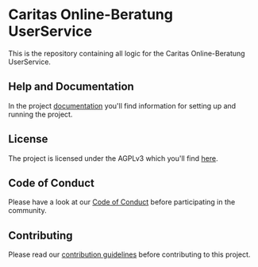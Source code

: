 # Caritas Online-Beratung UserService
This is the repository containing all logic for the Caritas Online-Beratung UserService.

## Help and Documentation
In the project [documentation](https://caritasdeutschland.github.io/documentation/docs/setup/setup-backend) you'll find information for setting up and running the project.

## License
The project is licensed under the AGPLv3 which you'll find [here](https://github.com/CaritasDeutschland/caritas-onlineBeratung-userService/blob/master/LICENSE).

## Code of Conduct
Please have a look at our [Code of Conduct](https://github.com/CaritasDeutschland/.github/blob/master/CODE_OF_CONDUCT.md) before participating in the community.

## Contributing
Please read our [contribution guidelines](https://github.com/CaritasDeutschland/.github/blob/master/CONTRIBUTING.md) before contributing to this project.
